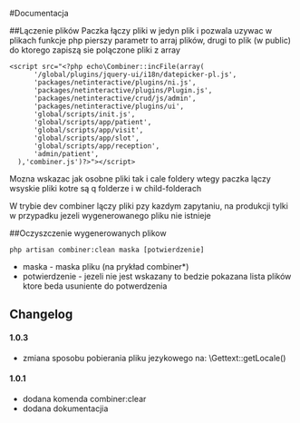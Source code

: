 #Documentacja

##Lączenie plików
Paczka łączy pliki w jedyn plik i pozwala uzywac w plikach funkcje php
pierszy parametr to arraj plików, drugi to plik (w public) do ktorego zapiszą sie polączone pliki z array

    <script src="<?php echo\Combiner::incFile(array(
          '/global/plugins/jquery-ui/i18n/datepicker-pl.js',
          'packages/netinteractive/plugins/ni.js',
          'packages/netinteractive/plugins/Plugin.js',
          'packages/netinteractive/crud/js/admin',
          'packages/netinteractive/plugins/ui',
          'global/scripts/init.js',
          'global/scripts/app/patient',
          'global/scripts/app/visit',
          'global/scripts/app/slot',
          'global/scripts/app/reception',
          'admin/patient',
      ),'combiner.js')?>"></script>

Mozna wskazac jak osobne pliki tak i cale foldery wtegy paczka lączy wsyskie pliki kotre są q folderze i w child-folderach

W trybie dev combiner lączy pliki pzy kazdym zapytaniu, na produkcji tylki w przypadku jezeli wygenerowanego pliku nie
istnieje


##Oczyszczenie wygenerowanych plikow

    php artisan combiner:clean maska [potwierdzenie]

* maska - maska pliku (na prykład combiner*)
* potwierdzenie - jezeli nie jest wskazany to bedzie pokazana lista plików ktore beda usuniente do potwerdzenia


## Changelog

#### 1.0.3
* zmiana sposobu pobierania pliku jezykowego na: \Gettext::getLocale()

#### 1.0.1
* dodana komenda combiner:clear
* dodana dokumentacjia